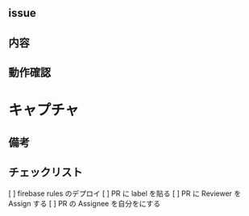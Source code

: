 ## issue

## 内容

## 動作確認

# キャプチャ

## 備考

## チェックリスト

[ ] firebase rules のデプロイ
[ ] PR に label を貼る
[ ] PR に Reviewer を Assign する
[ ] PR の Assignee を自分をにする
